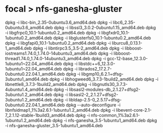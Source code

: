 # focal > nfs-ganesha-gluster
dpkg -i libc-bin_2.35-0ubuntu3.6_amd64.deb
dpkg -i libc6_2.35-0ubuntu3.6_amd64.deb
dpkg -i libssl3_3.0.2-0ubuntu1.15_amd64.deb
dpkg -i libgfrpc0_10.1-1ubuntu0.2_amd64.deb
dpkg -i libgfxdr0_10.1-1ubuntu0.2_amd64.deb
dpkg -i libglusterfs0_10.1-1ubuntu0.2_amd64.deb
dpkg -i libgfapi0_10.1-1ubuntu0.2_amd64.deb
dpkg -i liburcu8_0.13.1-1_amd64.deb
dpkg -i libntirpc3.5_3.5-2_amd64.deb
dpkg -i libboost-iostreams1.74.0_1.74.0-14ubuntu3_amd64.deb
dpkg -i libboost-thread1.74.0_1.74.0-14ubuntu3_amd64.deb
dpkg -i gcc-12-base_12.3.0-1ubuntu1~22.04_amd64.deb
dpkg -i libstdc++6_12.3.0-1ubuntu1~22.04_amd64.deb
dpkg -i librados2_17.2.7-0ubuntu0.22.04.1_amd64.deb
dpkg -i libgmp10_6.2.1+dfsg-3ubuntu1_amd64.deb
dpkg -i libhogweed6_3.7.3-1build2_amd64.deb
dpkg -i libnettle8_3.7.3-1build2_amd64.deb
dpkg -i libgnutls30_3.7.3-4ubuntu1.4_amd64.deb
dpkg -i libsasl2-modules-db_2.1.27+dfsg2-3ubuntu1.2_amd64.deb
dpkg -i libsasl2-2_2.1.27+dfsg2-3ubuntu1.2_amd64.deb
dpkg -i libldap-2.5-0_2.5.17+dfsg-0ubuntu0.22.04.1_amd64.deb
dpkg --auto-deconfigure -i libnfsidmap1_1%3a2.6.1-1ubuntu1.2_amd64.deb
dpkg -i libevent-core-2.1-7_2.1.12-stable-1build3_amd64.deb
dpkg -i nfs-common_1%3a2.6.1-1ubuntu1.2_amd64.deb
dpkg -i nfs-ganesha_3.5-1ubuntu1_amd64.deb
dpkg -i nfs-ganesha-gluster_3.5-1ubuntu1_amd64.deb
